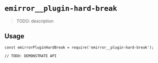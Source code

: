 # `emirror__plugin-hard-break`

> TODO: description

## Usage

```
const emirrorPluginHardBreak = require('emirror__plugin-hard-break');

// TODO: DEMONSTRATE API
```
